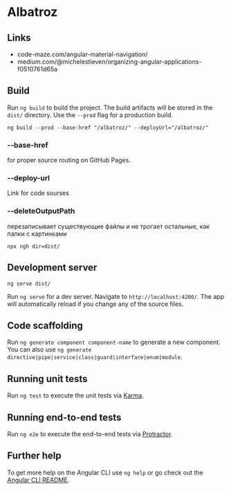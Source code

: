 # Albatroz

## Links
 - code-maze.com/angular-material-navigation/
 - medium.com/@michelestieven/organizing-angular-applications-f0510761d65a

## Build

Run `ng build` to build the project. The build artifacts will be stored in the `dist/` directory. Use the `--prod` flag for a production build.

```
ng build --prod --base-href "/albatroz/" --deployUrl="/albatroz/"
```

### --base-href
  for proper source routing on GitHub Pages.

### --deploy-url
  Link for code sourses <script src="/albatroz/main.e09a...4b74.js"></script>

### --deleteOutputPath
  перезаписывает существующие файлы и не трогает остальные, как папки с картинками

```
npx ngh dir=dist/
```


## Development server
```
ng serve dist/
```
Run `ng serve` for a dev server. Navigate to `http://localhost:4200/`. The app will automatically reload if you change any of the source files.

## Code scaffolding

Run `ng generate component component-name` to generate a new component. You can also use `ng generate directive|pipe|service|class|guard|interface|enum|module`.

## Running unit tests

Run `ng test` to execute the unit tests via [Karma](https://karma-runner.github.io).

## Running end-to-end tests

Run `ng e2e` to execute the end-to-end tests via [Protractor](http://www.protractortest.org/).

## Further help

To get more help on the Angular CLI use `ng help` or go check out the [Angular CLI README](https://github.com/angular/angular-cli/blob/master/README.md).
